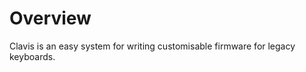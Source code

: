 Overview
========

Clavis is an easy system for writing customisable firmware for legacy keyboards.
